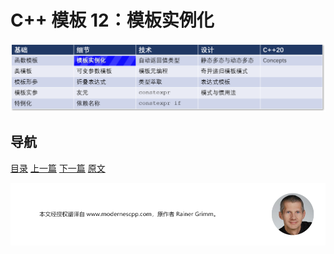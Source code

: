 # C++ 模板 12：模板实例化

![模板实例化](img/模板实例化.png)

## 导航

[目录](目录.md)	[上一篇](11.md)	[下一篇](13.md)	[原文](http://www.modernescpp.com/index.php/template-instantiation)

![](./img/tail.png)